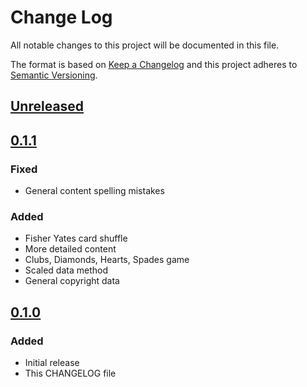 # Change Log
All notable changes to this project will be documented in this file.

The format is based on [Keep a Changelog](http://keepachangelog.com/)
and this project adheres to [Semantic Versioning](http://semver.org/).

## [Unreleased]

## [0.1.1]
### Fixed
- General content spelling mistakes

### Added
- Fisher Yates card shuffle
- More detailed content
- Clubs, Diamonds, Hearts, Spades game
- Scaled data method
- General copyright data

## [0.1.0]
### Added
- Initial release
- This CHANGELOG file

[Unreleased]: https://github.com/chateaux/gamblingtec-rng/compare/0.1.1...HEAD
[0.1.1]: https://github.com/chateaux/gamblingtec-rng/compare/0.1.0...0.1.1
[0.1.0]: https://github.com/chateaux/gamblingtec-rng/compare/039242477f4ba5f7ed6d6fc735e9349a913dbba7...0.1.0
